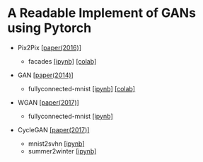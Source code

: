# A Readable Implement of GANs using Pytorch


- Pix2Pix [[paper(2016)]](https://arxiv.org/abs/1611.07004) 
  - facades [[ipynb]](pix2pix.ipynb) [[colab]](https://drive.google.com/file/d/1UkeibuysuzYWGe8ovEJC3M5T7iCPXg-R/view?usp=sharing)

- GAN [[paper(2014)]](https://papers.nips.cc/paper/5423-generative-adversarial-nets.pdf) 
  - fullyconnected-mnist [[ipynb]](plain_GAN.ipynb) [[colab]](https://drive.google.com/file/d/1goC0f3jWCw8oucUZ-Ys6gGOL3UNaV6AV/view?usp=sharing)

- WGAN [[paper(2017)]](https://arxiv.org/abs/1701.07875) 
  - fullyconnected-mnist [[ipynb]](WGAN.ipynb)

- CycleGAN [[paper(2017)]](https://arxiv.org/abs/1703.10593) 
    - mnist2svhn [[ipynb]](cycleGAN_28x28.ipynb)
    - summer2winter [[ipynb]](cycleGAN_256x256.ipynb)



